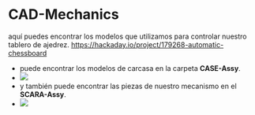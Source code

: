 # CAD-Mechanics
aquí puedes encontrar los modelos que utilizamos para controlar nuestro tablero de ajedrez.
https://hackaday.io/project/179268-automatic-chessboard

- puede encontrar los modelos de carcasa en la carpeta **CASE-Assy**.
- ![](case_board.png)
- y también puede encontrar las piezas de nuestro mecanismo en el **SCARA-Assy**.
- ![](Scara_mechanism.png)

